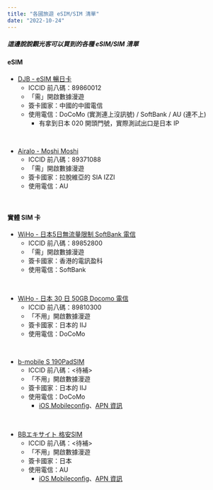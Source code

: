 ```yaml
---
title: "各國旅遊 eSIM/SIM 清單"
date: "2022-10-24"
---
```



##### 這邊說說觀光客可以買到的各種 eSIM/SIM 清單

#### eSIM 

* [DJB - eSIM 暢日卡](https://esim.djbcard.com/product/esim-japan-standard/)
    * ICCID 前八碼：89860012
    * 「需」開啟數據漫遊
    * 簽卡國家：中國的中國電信
    * 使用電信：DoCoMo (實測連上沒訊號) / SoftBank / AU (連不上)
        * 有拿到日本 020 開頭門號，實際測試出口是日本 IP

</br>

* [Airalo - Moshi Moshi](https://www.airalo.com/zh/japan-esim/moshi-moshi-7days-1gb)
    * ICCID 前八碼：89371088
    * 「需」開啟數據漫遊
    * 簽卡國家：拉脫維亞的 SIA IZZI
    * 使用電信：AU

</br>

#### 實體 SIM 卡

* [WiHo - 日本5日無流量限制 SoftBank 電信](https://www.telecomsquare.tw/Product/Info/62b54df812841)
    * ICCID 前八碼：89852800
    * 「需」開啟數據漫遊
    * 簽卡國家：香港的電訊盈科   
    * 使用電信：SoftBank

</br>


* [WiHo - 日本 30 日 50GB Docomo 電信](https://www.telecomsquare.tw/Product/Info/62e8a83c4ddb5)
    * ICCID 前八碼：89810300
    * 「不用」開啟數據漫遊
    * 簽卡國家：日本的 IIJ
    * 使用電信：DoCoMo

</br>


* [b-mobile S 190PadSIM](https://www.bmobile.ne.jp/190sim/)
    * ICCID 前八碼：<待補>
    * 「不用」開啟數據漫遊
    * 簽卡國家：日本的 IIJ
    * 使用電信：DoCoMo
        * [iOS Mobileconfig](https://www.bmobile.ne.jp/devices/bmobileCelluar_ios.mobileconfig)、[APN 資訊](https://www.bmobile.ne.jp/190sim/support_apn_setting_docomo.html)

</br>

* [BBエキサイト 格安SIM](https://bb.excite.co.jp/exmb/sim/)
    * ICCID 前八碼：<待補>
    * 「不用」開啟數據漫遊
    * 簽卡國家：日本
    * 使用電信：AU
        * [iOS Mobileconfig](https://bb.excite.co.jp/exmb/sim/apn/data/excitemobile-LTE(cellular).mobileconfig)、[APN 資訊](https://bb.excite.co.jp/exmb/sim/apn/)